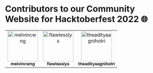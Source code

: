 <h1> Contributors to our Community Website for Hacktoberfest 2022 🌐</h1>

<!-- CONTRIBUTORS.md START -->
<!--
  Each <tr></tr> element contains MAX 6 <td></td> elements.
  Please begin with a new <tr></tr> element if the previous one is already full.
-->

<table>
  <tr>
    <td align="center">
        <a href="https://github.com/melvincwng">
            <img src="https://avatars.githubusercontent.com/u/77479885?v=4" width="100;" alt="melvincwng"/>
            <br />
            <sub><b>melvincwng</b></sub>
        </a>
    </td>
    <td align="center">
        <a href="https://github.com/flawlesslys">
            <img src="https://avatars.githubusercontent.com/u/81615152?v=4" width="100;" alt="flawlesslys"/>
            <br />
            <sub><b>flawlesslys</b></sub>
        </a>
    </td>
    <td align="center">
        <a href="https://github.com/theadityaagnihotri">
            <img src="https://avatars.githubusercontent.com/u/95487342?v=4" width="100;" alt="theadityaagnihotri"/>
            <br />
            <sub><b>theadityaagnihotri</b></sub>
        </a>
    </td>
  </tr>   
</table>

<!-- CONTRIBUTORS.md END -->
